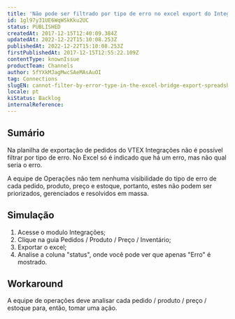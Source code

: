 ```yaml
---
title: 'Não pode ser filtrado por tipo de erro no excel export do Integrações'
id: 1gl97y31UE6WqWSkKku2UC
status: PUBLISHED
createdAt: 2017-12-15T12:40:09.384Z
updatedAt: 2022-12-22T15:10:08.253Z
publishedAt: 2022-12-22T15:10:08.253Z
firstPublishedAt: 2017-12-15T12:55:22.109Z
contentType: knownIssue
productTeam: Channels
author: 5fYXkMJagMwcSAeMAsAuOI
tag: Connections
slugEN: cannot-filter-by-error-type-in-the-excel-bridge-export-spreadsheet
locale: pt
kiStatus: Backlog
internalReference: 
---
```


## Sumário

Na planilha de exportação de pedidos do VTEX Integrações não é possível filtrar por tipo de erro. No Excel só é indicado que há um erro, mas não qual seria o erro.

A equipe de Operações não tem nenhuma visibilidade do tipo de erro de cada pedido, produto, preço e estoque, portanto, estes não podem ser priorizados, gerenciados e resolvidos em massa.


## Simulação

1. Acesse o modulo Integrações;
2. Clique na guia Pedidos / Produto / Preço / Inventário;
3. Exportar o excel;
4. Analise a coluna "status", onde você pode ver que apenas "Erro" é mostrado.

## Workaround

A equipe de operações deve analisar cada pedido / produto / preço / estoque para, então, tomar uma ação.

